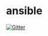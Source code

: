 # ansible

[![Gitter](https://badges.gitter.im/ansible/ansible.svg)](https://gitter.im/ansible/ansible?utm_source=badge&utm_medium=badge&utm_campaign=pr-badge&utm_content=badge)